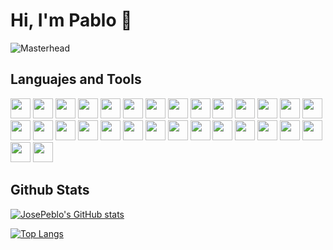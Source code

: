 # Hi, I'm Pablo 👋
![Masterhead](https://media.giphy.com/media/cKL8JnaSDj6V2/giphy.gif)
## Languajes and Tools
<img height="32" width="32" src="https://cdn.simpleicons.org/arduino/" />
<img height="32" width="32" src="https://cdn.simpleicons.org/bun/black/f9f1e1/" />
<img height="32" width="32" src="https://cdn.simpleicons.org/c/" />
<img height="32" width="32" src="https://cdn.simpleicons.org/c++/" />
<img height="32" width="32" src="https://cdn.simpleicons.org/csharp/" />
<img height="32" width="32" src="https://cdn.simpleicons.org/docker/" />
<img height="32" width="32" src="https://cdn.simpleicons.org/electron/" />
<img height="32" width="32" src="https://cdn.simpleicons.org/express/black/white" />
<img height="32" width="32" src="https://cdn.simpleicons.org/firebase/" />
<img height="32" width="32" src="https://cdn.simpleicons.org/git/" />
<img height="32" width="32" src="https://cdn.simpleicons.org/gnubash/" />
<img height="32" width="32" src="https://cdn.simpleicons.org/googlecloud/" />
<img height="32" width="32" src="https://cdn.simpleicons.org/javascript/" />
<img height="32" width="32" src="https://cdn.simpleicons.org/jest/" />
<img height="32" width="32" src="https://cdn.simpleicons.org/linux/" />
<img height="32" width="32" src="https://cdn.simpleicons.org/mongodb/" />
<img height="32" width="32" src="https://cdn.simpleicons.org/mysql/" />
<img height="32" width="32" src="https://cdn.simpleicons.org/nginx/" />
<img height="32" width="32" src="https://cdn.simpleicons.org/node.js/" />
<img height="32" width="32" src="https://cdn.simpleicons.org/OpenGl/" />
<img height="32" width="32" src="https://cdn.simpleicons.org/pm2/" />
<img height="32" width="32" src="https://cdn.simpleicons.org/python/" />
<img height="32" width="32" src="https://cdn.simpleicons.org/redis/" />
<img height="32" width="32" src="https://cdn.simpleicons.org/sqlite/44a2d9" />
<img height="32" width="32" src="https://cdn.simpleicons.org/swift/" />
<img height="32" width="32" src="https://cdn.simpleicons.org/tailwindcss/" />
<img height="32" width="32" src="https://cdn.simpleicons.org/typescript/" />
<img height="32" width="32" src="https://cdn.simpleicons.org/unity/black/cccccc" />
<img height="32" width="32" src="https://cdn.simpleicons.org/VisualStudioCode/" />
<img height="32" width="32" src="https://cdn.simpleicons.org/xcode/" />

## Github Stats
[![JosePeblo's GitHub stats](https://github-readme-stats.vercel.app/api?username=JosePeblo)](https://github.com/JosePeblo/github-readme-stats)

[![Top Langs](https://github-readme-stats.vercel.app/api/top-langs/?username=JosePeblo)](https://github.com/JosePeblo/github-readme-stats)
